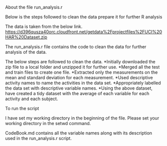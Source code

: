  About the file run_analysis.r

Below is the steps followed to clean the data prepare it for further R analysis

The data is taken from the below link.
 <https://d396qusza40orc.cloudfront.net/getdata%2Fprojectfiles%2FUCI%20HAR%20Dataset.zip>

The run_analysis.r file contains the code to clean the data for further analysis of the data.

The below steps are followed to clean the data.
*Initially downloaded the zip file to a local folder and unzipped it for further use.
*Merged all the test and train files to create one file.
*Extracted only the measurements on the mean and standard deviation for each measurement.
*Used descriptive activity names to name the activities in the data set.
*Appropriately labelled the data set with descriptive variable names.
*Using the above dataset, have created a tidy dataset with the average of each variable for each activity and each subject.

To run the script

I have set my working directory in the beginning of the file. Please set your working directory in the setwd command.

CodeBook.md contains all the variable names along with its description used in the run_analysis.r script.